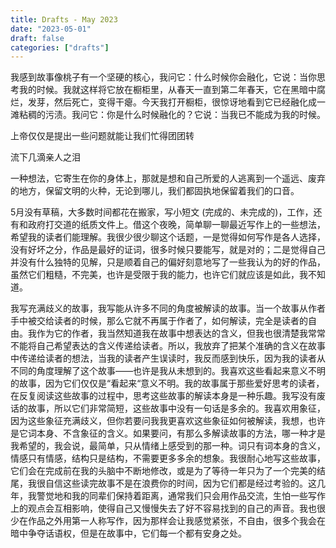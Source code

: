 ```yaml
---
title: Drafts - May 2023
date: "2023-05-01"
draft: false
categories: ["drafts"]
---
```


我感到故事像桃子有一个坚硬的核心，我问它：什么时候你会融化，它说：当你思考我的时候。我就这样将它放在橱柜里，从春天一直到第二年春天，它在黑暗中腐烂，发芽，然后死亡，变得干瘪。今天我打开橱柜，很惊讶地看到它已经融化成一滩粘稠的污渍。我问它：你是什么时候融化的？它说：当我已不能成为我的时候。

上帝仅仅是提出一些问题就能让我们忙得团团转

流下几滴亲人之泪

一种想法，它寄生在你的身体上，那就是想和自己所爱的人逃离到一个遥远、废弃的地方，保留文明的火种，无论到哪儿，我们都固执地保留着我们的口音。

5月没有草稿，大多数时间都花在搬家，写小短文 (完成的、未完成的)，工作，还有和政府打交道的纸质文件上。借这个夜晚，简单聊一聊最近写作上的一些想法，希望我的读者们能理解。我很少很少聊这个话题，一是觉得如何写作是各人选择，没有好坏之分，作品是最好的证词，很多时候只要能写，就是对的；二是觉得自己并没有什么独特的见解，只是顺着自己的偏好刻意地写了一些我认为的好的作品，虽然它们粗糙，不完美，也许是受限于我的能力，也许它们就应该是如此，我不知道。

我写充满歧义的故事，我写能从许多不同的角度被解读的故事。当一个故事从作者手中被交给读者的时候，那么它就不再属于作者了，如何解读，完全是读者的自由。我作为它的作者，我当然知道我在故事中想表达的含义，但我也很清楚我常常不能将自己希望表达的含义传递给读者。所以，我放弃了把某个准确的含义在故事中传递给读者的想法，当我的读者产生误读时，我反而感到快乐，因为我的读者从不同的角度理解了这个故事——也许是我从未想到的。我喜欢这些看起来意义不明的故事，因为它们仅仅是“看起来“意义不明。我的故事属于那些爱好思考的读者，在反复阅读这些故事的过程中，思考这些故事的解读本身是一种乐趣。我写没有废话的故事，所以它们非常简短，这些故事中没有一句话是多余的。我喜欢用象征，因为这些象征充满歧义，但你若要问我我更喜欢这些象征如何被解读，我想，也许是它词本身、不含象征的含义。如果要问，有那么多解读故事的方法，哪一种才是我希望的，我会说，最简单，只从情绪上感受到的那一种。词只有词本身的含义，情感只有情感，结构只是结构，不需要更多多余的想象。我很耐心地写这些故事，它们会在完成前在我的头脑中不断地修改，或是为了等待一年只为了一个完美的结尾，我很自信这些读完故事不是在浪费你的时间，因为它们都是经过考验的。这几年，我警觉地和我的同辈们保持着距离，通常我们只会用作品交流，生怕一些写作上的观点会互相影响，使得自己又慢慢失去了好不容易找到的自己的声音。我也很少在作品之外用第一人称写作，因为那样会让我感觉紧张，不自由，很多个我会在暗中争夺话语权，但是在故事中，它们每一个都有安身之处。